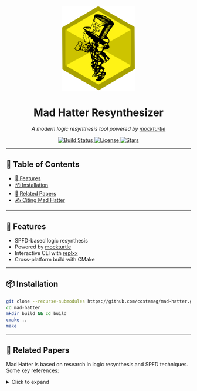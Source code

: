 <p align="center">
  <img src="assets/logo.svg" alt="Mad Hatter Logo" width="200"/>
</p>

<h1 align="center">Mad Hatter Resynthesizer</h1>

<p align="center">
  <em>A modern logic resynthesis tool powered by <a href="https://github.com/lsils/mockturtle">mockturtle</a></em>
</p>

<p align="center">
  <a href="https://github.com/costamag/mad-hatter/actions">
    <img src="https://github.com/costamag/mad-hatter/actions/workflows/ci.yml/badge.svg" alt="Build Status">
  </a>
  <a href="https://github.com/costamag/mad-hatter/blob/main/LICENSE">
    <img src="https://img.shields.io/github/license/costamag/mad-hatter.svg" alt="License">
  </a>
  <a href="https://github.com/costamag/mad-hatter/stargazers">
    <img src="https://img.shields.io/github/stars/costamag/mad-hatter.svg" alt="Stars">
  </a>
</p>

---

## 📑 Table of Contents
- [🚀 Features](#-features)
- [📦 Installation](#-installation)
- [📖 Related Papers](#-related-papers)
- [✍️ Citing Mad Hatter](#️-citing-mad-hatter)

---

## 🚀 Features

- SPFD-based logic resynthesis  
- Powered by [mockturtle](https://github.com/lsils/mockturtle)  
- Interactive CLI with [replxx](https://github.com/AmokHuginnsson/replxx)  
- Cross-platform build with CMake  

---

## 📦 Installation

```bash
git clone --recurse-submodules https://github.com/costamag/mad-hatter.git
cd mad-hatter
mkdir build && cd build
cmake ..
make
```

---
## 📖 Related Papers

Mad Hatter is based on research in logic resynthesis and SPFD techniques.  
Some key references:

<details>
<summary>Click to expand</summary>

- A. Costamagna, A. Mishchenko, S. Chatterjee, and G. De Micheli,  
  *Symmetry-Based Synthesis for Interpretable Boolean Evaluation*,  
  VLSID 2025, Bangalore, India, pp. 374–379.  
  [DOI: 10.1109/VLSID64188.2025.00077](https://doi.org/10.1109/VLSID64188.2025.00077)

- A. Costamagna, A. Mishchenko, S. Chatterjee, and G. De Micheli,  
  *An Enhanced Resubstitution Algorithm for Area-Oriented Logic Optimization*,  
  ISCAS 2024, Singapore, pp. 1–5.  
  [DOI: 10.1109/ISCAS58744.2024.10558264](https://doi.org/10.1109/ISCAS58744.2024.10558264)

- A. Costamagna, A. Tempia Calvino, A. Mishchenko, and G. De Micheli,  
  *Area-Oriented Resubstitution For Networks of Look-Up Tables*,  
  IEEE TCAD, vol. 44, no. 7, pp. 2571–2584, July 2025.  
  [DOI: 10.1109/TCAD.2025.3525617](https://doi.org/10.1109/TCAD.2025.3525617)  
  **🏆 Best Paper Award — IWLS 2024**

- A. Costamagna, A. Tempia Calvino, A. Mishchenko, and G. De Micheli,  
  *Area-Oriented Optimization After Standard-Cell Mapping*,  
  ASP-DAC 2025, pp. 1112–1119.  
  [DOI: 10.1145/3658617.3697722](https://doi.org/10.1145/3658617.3697722)

- A. Costamagna, C. Meng, and G. De Micheli,  
  *SPFD-Based Delay Resynthesis*,  
  SMACD 2025, Istanbul, Turkiye, pp. 1–4.  
  [DOI: 10.1109/SMACD65553.2025.11091999](https://doi.org/10.1109/SMACD65553.2025.11091999)  
  **🏆 Best Paper Award — SMACD 2025**

- A. Costamagna, X. Xu, G. De Micheli, and D. Ruic,  
  *Lazy Man’s Resynthesis For Glitching-Aware Power Minimization*,  
  DDECS 2025, Lyon, France, pp. 92–98.  
  [DOI: 10.1109/DDECS63720.2025.11006815](https://doi.org/10.1109/DDECS63720.2025.11006815)

</details>
